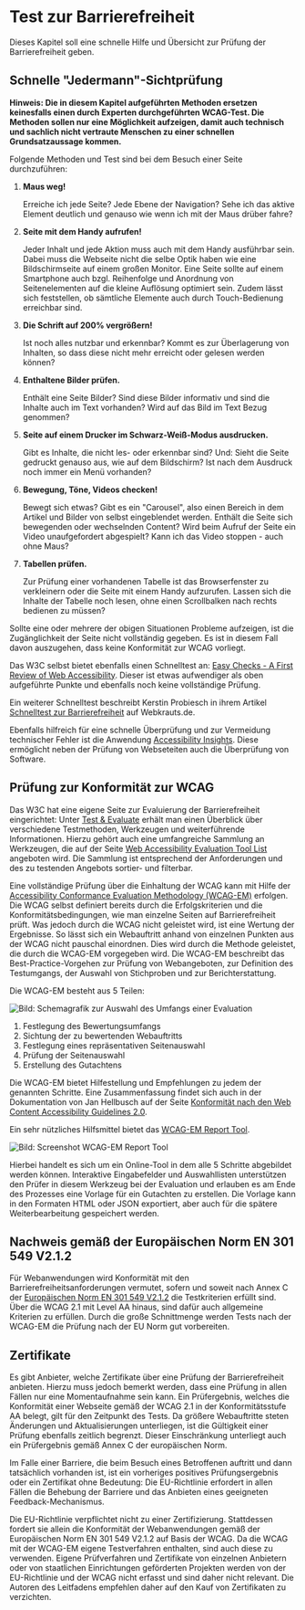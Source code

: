 
# Test zur Barrierefreiheit


Dieses Kapitel soll eine schnelle Hilfe und Übersicht zur Prüfung der Barrierefreiheit geben.


## Schnelle "Jedermann"-Sichtprüfung

**Hinweis: Die in diesem Kapitel aufgeführten Methoden ersetzen keinesfalls einen durch Experten durchgeführten WCAG-Test. Die Methoden sollen nur eine Möglichkeit aufzeigen, damit auch technisch und sachlich nicht vertraute Menschen zu einer schnellen Grundsatzaussage kommen.**


Folgende Methoden und Test sind bei dem Besuch einer Seite durchzuführen: 


1. **Maus weg!**

    Erreiche ich jede Seite? Jede Ebene der Navigation? Sehe ich das aktive Element deutlich und genauso wie wenn ich mit der Maus drüber fahre?

2. **Seite mit dem Handy aufrufen!**

    Jeder Inhalt und jede Aktion muss auch mit dem Handy ausführbar sein. Dabei muss die Webseite nicht die selbe Optik haben wie eine Bildschirmseite auf einem großen Monitor. Eine Seite sollte auf einem Smartphone auch bzgl. Reihenfolge und Anordnung von Seitenelementen auf die kleine Auflösung optimiert sein. Zudem lässt sich feststellen, ob sämtliche Elemente auch durch Touch-Bedienung erreichbar sind.
    
3. **Die Schrift auf 200% vergrößern!**

     Ist noch alles nutzbar und erkennbar? Kommt es zur Überlagerung von Inhalten, so dass diese nicht mehr erreicht oder gelesen werden können?
     
4.  **Enthaltene Bilder prüfen.**

    Enthält eine Seite Bilder? Sind diese Bilder informativ und sind die Inhalte auch im Text vorhanden? Wird auf das Bild im Text Bezug genommen?

5. **Seite auf einem Drucker im Schwarz-Weiß-Modus ausdrucken.**

    Gibt es Inhalte, die nicht les- oder erkennbar sind?
    Und: Sieht die Seite gedruckt genauso aus, wie auf dem Bildschirm? Ist nach dem Ausdruck noch immer ein Menü vorhanden?

6.  **Bewegung, Töne, Videos checken!**   
    
    Bewegt sich etwas? Gibt es ein "Carousel", also einen Bereich in dem Artikel und Bilder von selbst eingeblendet werden. Enthält die Seite sich bewegenden oder wechselnden Content?  Wird beim Aufruf der Seite ein Video unaufgefordert abgespielt? Kann ich das Video stoppen - auch ohne Maus?
    
7. **Tabellen prüfen.**

    Zur Prüfung einer vorhandenen Tabelle ist das Browserfenster zu verkleinern oder die Seite mit einem Handy aufzurufen. Lassen sich die Inhalte der Tabelle noch lesen, ohne einen Scrollbalken nach rechts bedienen zu müssen?


Sollte eine oder mehrere der obigen Situationen Probleme aufzeigen, ist die Zugänglichkeit der Seite nicht vollständig gegeben. Es ist in diesem Fall davon auszugehen, dass keine Konformität zur WCAG vorliegt.

Das W3C selbst bietet ebenfalls einen Schnelltest an: [Easy Checks - A First Review of Web Accessibility](https://www.w3.org/WAI/test-evaluate/preliminary/). Dieser ist etwas aufwendiger als oben aufgeführte Punkte und ebenfalls noch keine vollständige Prüfung. 

Ein weiterer Schnelltest beschreibt Kerstin Probiesch in ihrem Artikel [Schnelltest zur Barrierefreiheit](http://webkrauts.de/artikel/2011/schnelltest-zur-barrierefreiheit) auf Webkrauts.de.  

Ebenfalls hilfreich für eine schnelle Überprüfung und zur Vermeidung technischer Fehler ist die Anwendung [Accessibility Insights](https://accessibilityinsights.io/). Diese ermöglicht neben der Prüfung von Webseteiten auch die Überprüfung von Software.


## Prüfung zur Konformität zur WCAG  

Das W3C hat eine eigene Seite zur Evaluierung der Barrierefreiheit eingerichtet: Unter [Test &amp; Evaluate](https://www.w3.org/WAI/test-evaluate/) erhält man einen Überblick über verschiedene Testmethoden, Werkzeugen und weiterführende Informationen. 
Hierzu gehört auch eine umfangreiche Sammlung an Werkzeugen, die auf der Seite  [Web Accessibility Evaluation Tool List](https://www.w3.org/WAI/ER/tools/) angeboten wird. Die Sammlung ist entsprechend der Anforderungen und des zu testenden Angebots sortier- und filterbar.   

Eine vollständige Prüfung über die Einhaltung der WCAG kann mit Hilfe der [Accessibility Conformance Evaluation Methodology (WCAG-EM)](https://www.w3.org/TR/WCAG-EM/) erfolgen. 
Die WCAG selbst definiert bereits durch die Erfolgskriterien und die Konformitätsbedingungen, wie man einzelne Seiten auf Barrierefreiheit prüft. Was jedoch durch die WCAG nicht geleistet wird, ist eine Wertung der Ergebnisse. So lässt sich ein Webauftritt anhand von einzelnen Punkten aus der WCAG nicht pauschal einordnen. 
Dies wird durch die Methode geleistet, die durch die WCAG-EM vorgegeben wird. Die WCAG-EM beschreibt das Best-Practice-Vorgehen zur Prüfung von Webangeboten, zur Definition des Testumgangs, der Auswahl von Stichproben und zur Berichterstattung.   

Die WCAG-EM besteht aus 5 Teilen:

![Bild: Schemagrafik zur Auswahl des Umfangs einer Evaluation](07-tests/wcag-em-process.png)

1. Festlegung des Bewertungsumfangs
2. Sichtung der zu bewertenden Webauftritts
3. Festlegung eines repräsentativen Seitenauswahl
4. Prüfung der Seitenauswahl
5. Erstellung des Gutachtens

Die WCAG-EM bietet Hilfestellung und Empfehlungen zu jedem der genannten Schritte.
Eine Zusammenfassung findet sich auch in der Dokumentation von Jan Hellbusch auf der Seite [Konformität nach den Web Content Accessibility Guidelines 2.0](https://www.barrierefreies-webdesign.de/wcag2/konformitaet/konformitaetsbewertung.html). 

Ein sehr nützliches Hilfsmittel bietet das [WCAG-EM Report Tool](https://www.w3.org/WAI/eval/report-tool/). 

![Bild: Screenshot WCAG-EM Report Tool](07-tests/wcag-em-tool.png)

Hierbei handelt es sich um ein Online-Tool in dem alle 5 Schritte abgebildet werden können. Interaktive Eingabefelder und Auswahllisten unterstützen den Prüfer in diesem Werkzeug bei der Evaluation und erlauben es am Ende des Prozesses eine Vorlage für ein Gutachten zu erstellen. Die Vorlage kann in den Formaten HTML oder JSON exportiert, aber auch für die spätere Weiterbearbeitung gespeichert werden.

## Nachweis gemäß der Europäischen Norm EN 301 549 V2.1.2

Für Webanwendungen wird Konformität mit den Barrierefreiheitsanforderungen vermutet, sofern und soweit nach Annex C der [Europäischen Norm EN 301 549 V2.1.2](https://www.etsi.org/deliver/etsi_en/301500_301599/301549/02.01.02_60/en_301549v020102p.pdf) die Testkriterien erfüllt sind. Über die WCAG 2.1 mit Level AA hinaus, sind dafür auch allgemeine Kriterien zu erfüllen. Durch die große Schnittmenge werden Tests nach der WCAG-EM die Prüfung nach der EU Norm gut vorbereiten.

## Zertifikate

Es gibt Anbieter, welche Zertifikate über eine Prüfung der Barrierefreiheit anbieten. Hierzu muss jedoch bemerkt werden, dass eine Prüfung in allen Fällen nur eine Momentaufnahme sein kann. Ein Prüfergebnis, welches die Konformität einer Webseite gemäß der WCAG 2.1 in der Konformitätsstufe AA belegt, gilt für den Zeitpunkt des Tests. Da größere Webauftritte steten Änderungen und Aktualisierungen unterliegen, ist die Gültigkeit einer Prüfung ebenfalls zeitlich begrenzt. Dieser Einschränkung unterliegt auch ein Prüfergebnis gemäß Annex C der europäischen Norm.

Im Falle einer Barriere, die beim Besuch eines Betroffenen auftritt und dann tatsächlich vorhanden ist, ist ein vorheriges positives Prüfungsergebnis oder ein Zertifikat ohne Bedeutung: Die EU-Richtlinie erfordert in allen Fällen die Behebung der Barriere und das Anbieten eines geeigneten Feedback-Mechanismus.

Die EU-Richtlinie verpflichtet nicht zu einer Zertifizierung. Stattdessen fordert sie allein die Konformität der Webanwendungen gemäß der Europäischen Norm EN 301 549 V2.1.2 auf Basis der WCAG. Da die WCAG mit der WCAG-EM eigene Testverfahren enthalten, sind auch diese zu verwenden. 
Eigene Prüfverfahren und Zertifikate von einzelnen Anbietern oder von staatlichen Einrichtungen geförderten Projekten werden von der EU-Richtlinie und der WCAG nicht erfasst und sind daher nicht relevant.
Die Autoren des Leitfadens empfehlen daher auf den Kauf von Zertifikaten zu verzichten.







